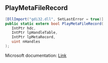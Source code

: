 ## PlayMetaFileRecord

```csharp
[DllImport("gdi32.dll", SetLastError = true)]
public static extern bool PlayMetaFileRecord(
   IntPtr hdc,
   IntPtr lpHandleTable,
   IntPtr lpMetaRecord,
   uint nHandles
);
```

Microsoft documentation: [Link](https://docs.microsoft.com/en-us/windows/win32/api/wingdi/nf-wingdi-playmetafilerecord)
